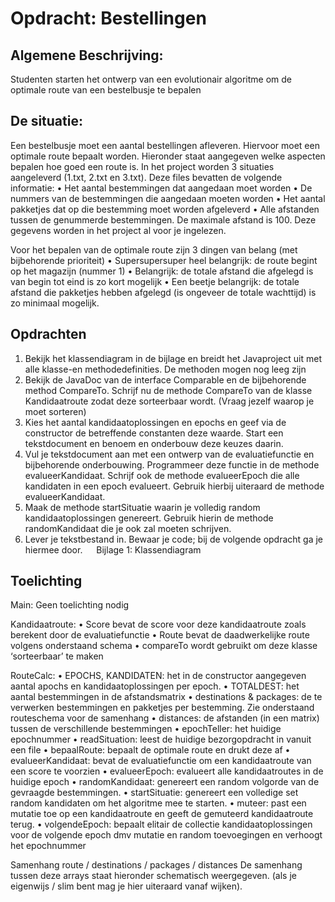 # Opdracht: Bestellingen

## Algemene Beschrijving:
Studenten starten het ontwerp van een evolutionair algoritme om de optimale route van een bestelbusje te bepalen

## De situatie:
Een bestelbusje moet een aantal bestellingen afleveren. Hiervoor moet een optimale route bepaalt worden. Hieronder staat aangegeven welke aspecten bepalen hoe goed een route is.
In het project worden 3 situaties aangeleverd (1.txt, 2.txt en 3.txt). Deze files bevatten de volgende informatie:
•	Het aantal bestemmingen dat aangedaan moet worden
•	De nummers van de bestemmingen die aangedaan moeten worden
•	Het aantal pakketjes dat op die bestemming moet worden afgeleverd
•	Alle afstanden tussen de genummerde bestemmingen. De maximale afstand is 100.
Deze gegevens worden in het project al voor je ingelezen.

Voor het bepalen van de optimale route zijn 3 dingen van belang (met bijbehorende prioriteit)
•	Supersupersuper heel belangrijk: de route begint op het magazijn (nummer 1)
•	Belangrijk: de totale afstand die afgelegd is van begin tot eind is zo kort mogelijk
•	Een beetje belangrijk: de totale afstand die pakketjes hebben afgelegd (is ongeveer de totale wachttijd) is zo minimaal mogelijk. 

## Opdrachten
1.	Bekijk het klassendiagram in de bijlage en breidt het Javaproject uit met alle klasse-en methodedefinities. De methoden mogen nog leeg zijn
2.	Bekijk de JavaDoc van de interface Comparable en de bijbehorende method CompareTo. Schrijf nu de methode CompareTo van de klasse Kandidaatroute zodat deze sorteerbaar wordt. (Vraag jezelf waarop je moet sorteren)
3.	Kies het aantal kandidaatoplossingen en epochs en geef via de constructor de betreffende constanten deze waarde. Start een tekstdocument en benoem en onderbouw deze keuzes daarin.
4.	Vul je tekstdocument aan met een ontwerp van de evaluatiefunctie en bijbehorende onderbouwing. Programmeer deze functie in de methode evalueerKandidaat. Schrijf ook de methode evalueerEpoch die alle kandidaten in een epoch evalueert. Gebruik hierbij uiteraard de methode evalueerKandidaat.
5.	Maak de methode startSituatie waarin je volledig random kandidaatoplossingen genereert. Gebruik hierin de methode randomKandidaat die je ook zal moeten schrijven.
6.	Lever je tekstbestand in. Bewaar je code; bij de volgende opdracht ga je hiermee door.
 
Bijlage 1: Klassendiagram

## Toelichting
Main: Geen toelichting nodig

Kandidaatroute:
•	Score bevat de score voor deze kandidaatroute zoals berekent door de evaluatiefunctie
•	Route bevat de daadwerkelijke route volgens onderstaand schema
•	compareTo wordt gebruikt om deze klasse ‘sorteerbaar’ te maken

RouteCalc:
•	EPOCHS, KANDIDATEN: het in de constructor aangegeven aantal apochs en kandidaatoplossingen per epoch.
•	TOTALDEST: het aantal bestemmingen in de afstandsmatrix
•	destinations & packages: de te verwerken bestemmingen en pakketjes per bestemming. Zie onderstaand routeschema voor de samenhang
•	distances: de afstanden (in een matrix) tussen de verschillende bestemmingen
•	epochTeller: het huidige epochnummer
•	readSituation: leest de huidige bezorgopdracht in vanuit een file
•	bepaalRoute: bepaalt de optimale route en drukt deze af
•	evalueerKandidaat: bevat de evaluatiefunctie om een kandidaatroute van een score te voorzien
•	evalueerEpoch: evalueert alle kandidaatroutes in de huidige epoch
•	randomKandidaat: genereert een random volgorde van de gevraagde bestemmingen.
•	startSituatie: genereert een volledige set random kandidaten om het algoritme mee te starten.
•	muteer: past een mutatie toe op een kandidaatroute en geeft de gemuteerd kandidaatroute terug.
•	volgendeEpoch: bepaalt elitair de collectie kandidaatoplossingen voor de volgende epoch dmv mutatie en random toevoegingen en verhoogt het epochnummer

Samenhang route / destinations / packages / distances
De samenhang tussen deze arrays staat hieronder schematisch weergegeven.
(als je eigenwijs / slim bent mag je hier uiteraard vanaf wijken).  
